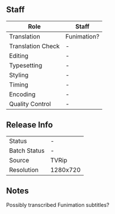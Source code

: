 ## Staff

| Role              | Staff                               |
|-------------------|-------------------------------------|
| Translation       | Funimation?                         |
| Translation Check | -                                   |
| Editing           | -                                   |
| Typesetting       | -                                   |
| Styling           | -                                   |
| Timing            | -                                   |
| Encoding          | -                                   |
| Quality Control   | -                                   |

## Release Info

|              |           |
|--------------|-----------|
| Status       | -         |
| Batch Status | -         |
| Source       | TVRip     |
| Resolution   | 1280x720  |

## Notes

Possibly transcribed Funimation subtitles?
